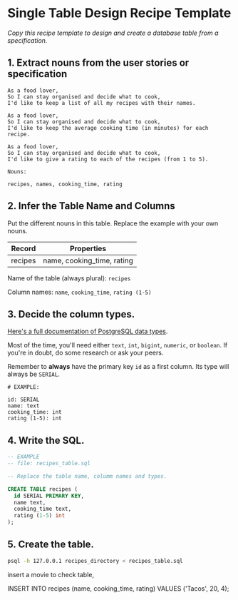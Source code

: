 # Single Table Design Recipe Template

_Copy this recipe template to design and create a database table from a specification._

## 1. Extract nouns from the user stories or specification

```
As a food lover,
So I can stay organised and decide what to cook,
I'd like to keep a list of all my recipes with their names.

As a food lover,
So I can stay organised and decide what to cook,
I'd like to keep the average cooking time (in minutes) for each recipe.

As a food lover,
So I can stay organised and decide what to cook,
I'd like to give a rating to each of the recipes (from 1 to 5).
```

```
Nouns:

recipes, names, cooking_time, rating
```

## 2. Infer the Table Name and Columns

Put the different nouns in this table. Replace the example with your own nouns.

| Record                | Properties          |
| --------------------- | ------------------  |
| recipes               | name, cooking_time, rating

Name of the table (always plural): `recipes` 

Column names: `name`, `cooking_time`, `rating (1-5)`

## 3. Decide the column types.

[Here's a full documentation of PostgreSQL data types](https://www.postgresql.org/docs/current/datatype.html).

Most of the time, you'll need either `text`, `int`, `bigint`, `numeric`, or `boolean`. If you're in doubt, do some research or ask your peers.

Remember to **always** have the primary key `id` as a first column. Its type will always be `SERIAL`.

```
# EXAMPLE:

id: SERIAL
name: text
cooking_time: int
rating (1-5): int
```

## 4. Write the SQL.

```sql
-- EXAMPLE
-- file: recipes_table.sql

-- Replace the table name, columm names and types.

CREATE TABLE recipes (
  id SERIAL PRIMARY KEY,
  name text,
  cooking_time text,
  rating (1-5) int
);
```

## 5. Create the table.

```bash
psql -h 127.0.0.1 recipes_directory < recipes_table.sql
```
insert a movie to check table,

INSERT INTO recipes
  (name, cooking_time, rating)
  VALUES ('Tacos', 20, 4);
